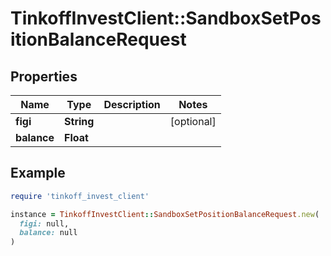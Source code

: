 # TinkoffInvestClient::SandboxSetPositionBalanceRequest

## Properties

| Name | Type | Description | Notes |
| ---- | ---- | ----------- | ----- |
| **figi** | **String** |  | [optional] |
| **balance** | **Float** |  |  |

## Example

```ruby
require 'tinkoff_invest_client'

instance = TinkoffInvestClient::SandboxSetPositionBalanceRequest.new(
  figi: null,
  balance: null
)
```

